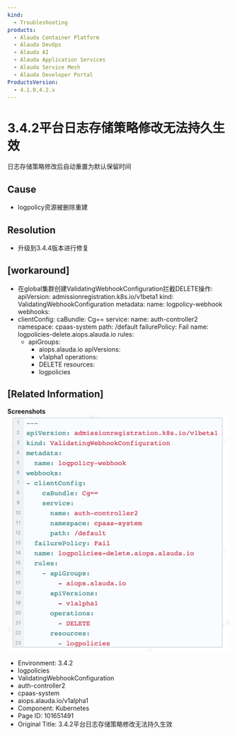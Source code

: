 ```yaml
---
kind:
  - Troubleshooting
products:
  - Alauda Container Platform
  - Alauda DevOps
  - Alauda AI
  - Alauda Application Services
  - Alauda Service Mesh
  - Alauda Developer Portal
ProductsVersion:
  - 4.1.0,4.2.x
---
```

<!-- A type of document that involves encountering a fault, diagnosing it, performing root cause analysis, and providing solutions. -->

# 3.4.2平台日志存储策略修改无法持久生效

日志存储策略修改后自动重置为默认保留时间

## Cause
- logpolicy资源被删除重建

## Resolution
- 升级到3.4.4版本进行修复

## [workaround]
- 在global集群创建ValidatingWebhookConfiguration拦截DELETE操作:
apiVersion: admissionregistration.k8s.io/v1beta1
kind: ValidatingWebhookConfiguration
metadata:
  name: logpolicy-webhook
webhooks:
- clientConfig:
    caBundle: Cg==
    service:
      name: auth-controller2
      namespace: cpaas-system
      path: /default
  failurePolicy: Fail
  name: logpolicies-delete.aiops.alauda.io
  rules:
    - apiGroups:
        - aiops.alauda.io
      apiVersions:
        - v1alpha1
      operations:
        - DELETE
      resources:
        - logpolicies

## [Related Information]
**Screenshots**
![image_1636599970410_gb1og.png](assets/3-4-2ping-tai-ri-zhi-cun-chu-ce-lue-xiu-gai-wu-fa-chi-jiu-sheng-xiao/image_1636599970410_gb1og.png)
- Environment: 3.4.2
- logpolicies
- ValidatingWebhookConfiguration
- auth-controller2
- cpaas-system
- aiops.alauda.io/v1alpha1
- Component: Kubernetes
- Page ID: 101651491
- Original Title: 3.4.2平台日志存储策略修改无法持久生效
